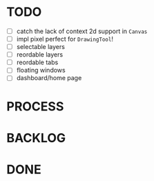 # TODO
- [ ] catch the lack of context 2d support in `Canvas`
- [ ] impl pixel perfect for `DrawingTool`!
- [ ] selectable layers
- [ ] reordable layers
- [ ] reordable tabs
- [ ] floating windows
- [ ] dashboard/home page

# PROCESS

# BACKLOG

# DONE

